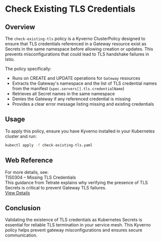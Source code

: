 # Check Existing TLS Credentials

## Overview

The `check-existing-tls` policy is a Kyverno ClusterPolicy designed to ensure that TLS credentials referenced in a Gateway resource exist as Secrets in the same namespace before allowing creation or updates. This prevents misconfigurations that could lead to TLS handshake failures in Istio.

The policy specifically:

-   Runs on CREATE and UPDATE operations for `Gateway` resources
-   Extracts the Gateway's namespace and the list of TLS credential names from the manifest (`spec.servers[].tls.credentialName`)
-   Retrieves all Secret names in the same namespace
-   Denies the Gateway if any referenced credential is missing
-   Provides a clear error message listing missing and existing credentials

## Usage

To apply this policy, ensure you have Kyverno installed in your Kubernetes cluster and run:

```bash
kubectl apply -f check-existing-tls.yaml
```

## Web Reference

For more details, see:  
TIS0304 – Missing TLS Credentials  
This guidance from Tetrate explains why verifying the presence of TLS Secrets is critical to prevent Gateway TLS failures.  
[View Details](https://docs.tetrate.io/istio-subscription/tools/tca/analysis/TIS0304)

## Conclusion

Validating the existence of TLS credentials as Kubernetes Secrets is essential for reliable TLS termination in your service mesh. This Kyverno policy helps prevent gateway misconfigurations and ensures secure communication.
